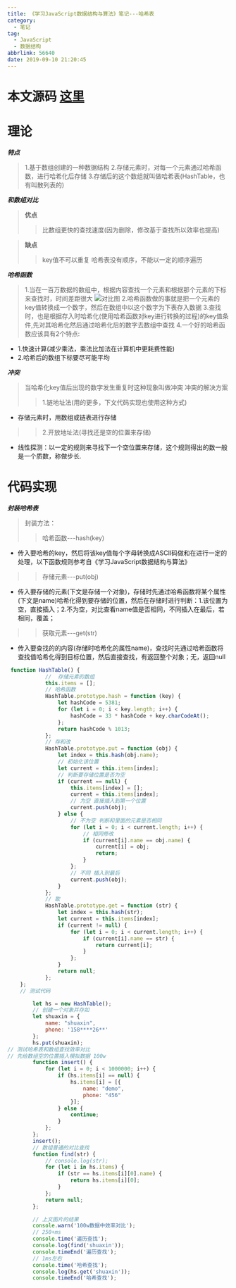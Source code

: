 ```yaml
---
title: 《学习JavaScript数据结构与算法》笔记---哈希表
category:
  - 笔记
tag:
  - JavaScript
  - 数据结构
abbrlink: 56640
date: 2019-09-10 21:20:45
---
```

# 本文源码 [这里](https://github.com/SHUAXINDIARY/demo/blob/master/js%E5%9F%BA%E7%A1%80%E7%9F%A5%E8%AF%86/%E5%93%88%E5%B8%8C%E8%A1%A8%E6%A1%88%E4%BE%8B.html)


# 理论

***特点***
>1.基于数组创建的一种数据结构
>2.存储元素时，对每一个元素通过哈希函数，进行哈希化后存储
>3.存储后的这个数组就叫做哈希表(HashTable，也有叫散列表的)

***和数组对比***
>**优点**
>>比数组更快的查找速度(因为删除，修改基于查找所以效率也提高)

>**缺点**
>>key值不可以重复
>>哈希表没有顺序，不能以一定的顺序遍历

<!-- more -->
***哈希函数***
>1.当在一百万数据的数组中，根据内容查找一个元素和根据那个元素的下标来查找时，时间差距很大
![对比图](/img/hash.jpg)
>2.哈希函数做的事就是把一个元素的key值转换成一个数字，然后在数组中以这个数字为下表存入数据
>3.查找时，也是根据存入时哈希化(使用哈希函数对key进行转换的过程)的key值条件,先对其哈希化然后通过哈希化后的数字去数组中查找
>4.一个好的哈希函数应该具有2个特点:
- 1.快速计算(减少乘法，乘法比加法在计算机中更耗费性能)
- 2.哈希后的数组下标要尽可能平均

***冲突***
>当哈希化key值后出现的数字发生重复时这种现象叫做冲突
>冲突的解决方案
>>1.链地址法(用的更多，下文代码实现也使用这种方式)
- 存储元素时，用数组或链表进行存储

>>2.开放地址法(寻找还是空的位置来存储)
- 线性探测：以一定的规则来寻找下一个空位置来存储，这个规则得出的数一般是一个质数，称做步长.

# 代码实现

***封装哈希表***
>封装方法：
>>哈希函数---hash(key)
- 传入要哈希的key，然后将该key值每个字母转换成ASCII码做和在进行一定的处理，以下函数规则参考自《学习JavaScript数据结构与算法》

>>存储元素---put(obj)
- 传入要存储的元素(下文是存储一个对象)，存储时先通过哈希函数将某个属性(下文是name)哈希化得到要存储的位置，然后在存储时进行判断：1.该位置为空，直接插入；2.不为空，对比查看name值是否相同，不同插入在最后，若相同，覆盖；

>>获取元素---get(str)
- 传入要查找的的内容(存储时哈希化的属性name)，查找时先通过哈希函数将查找值哈希化得到目标位置，然后直接查找，有返回整个对象；无，返回null

```javascript
 function HashTable() {
            //  存储元素的数组
            this.items = [];
            // 哈希函数
            HashTable.prototype.hash = function (key) {
                let hashCode = 5381;
                for (let i = 0; i < key.length; i++) {
                    hashCode = 33 * hashCode + key.charCodeAt();
                };
                return hashCode % 1013;
            };
            // 存和改
            HashTable.prototype.put = function (obj) {
                let index = this.hash(obj.name);
                // 初始化该位置
                let current = this.items[index];
                // 判断要存储位置是否为空
                if (current == null) {
                    this.items[index] = [];
                    current = this.items[index];
                    // 为空 直接插入到第一个位置
                    current.push(obj);
                } else {
                    // 不为空 判断和里面的元素是否相同
                    for (let i = 0; i < current.length; i++) {
                        // 相同修改
                        if (current[i].name == obj.name) {
                            current[i] = obj;
                            return;
                        }
                    };
                    // 不同 插入到最后
                    current.push(obj);
                }
            };
            // 取
            HashTable.prototype.get = function (str) {
                let index = this.hash(str);
                let current = this.items[index];
                if (current != null) {
                    for (let i = 0; i < current.length; i++) {
                        if (current[i].name == str) {
                            return current[i];
                        }
                    };
                }
                return null;
            };
    };
    // 测试代码  

        let hs = new HashTable();
        // 创建一个对象并存如
        let shuaxin = {
            name: "shuaxin",
            phone: '158****26**'
        };
        hs.put(shuaxin);
// 测试哈希表和数组查找效率对比
// 先给数组空的位置插入模拟数据 100w
        function insert() {
            for (let i = 0; i < 1000000; i++) {
                if (hs.items[i] == null) {
                    hs.items[i] = [{
                        name: "demo",
                        phone: "456"
                    }];
                } else {
                    continue;
                }
            };
        };
        insert();
        // 数组普通的对比查找
        function find(str) {
            // console.log(str);
            for (let i in hs.items) {
                if (str == hs.items[i][0].name) {
                    return hs.items[i][0];
                }
            };
            return null;
        };

        // 上文图片的结果
        console.warn('100w数据中效率对比');
        // 250+ms
        console.time('遍历查找');
        console.log(find('shuaxin'));
        console.timeEnd('遍历查找');
        // 1ms左右
        console.time('哈希查找');
        console.log(hs.get('shuaxin'));
        console.timeEnd('哈希查找');
```